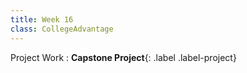 ```yaml
---
title: Week 16
class: CollegeAdvantage
---
```



Project Work
: **Capstone Project**{: .label .label-project} 
